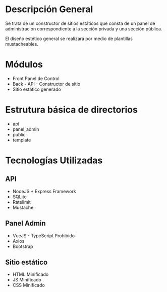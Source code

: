# Descripción General

Se trata de un constructor de sitios estáticos que consta de un panel de administracion correspondiente a la sección privada
y una sección pública.

El diseño estético general se realizará por medio de plantillas mustacheables.

# Módulos

- Front Panel de Control
- Back - API - Constructor de sitio
- Sitio estático generado

# Estrutura básica de directorios
- api
- panel_admin
- public
- template

# Tecnologías Utilizadas

## API 
- NodeJS + Express Framework
- SQLite
- Ratelimit
- Mustache

## Panel Admin
- VueJS - TypeScript Prohibido
- Axios
- Bootstrap

## Sitio estático
- HTML Minificado
- JS Minificado
- CSS Minificado